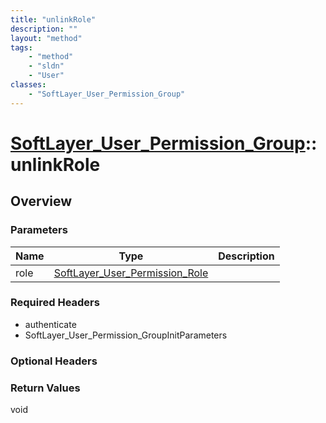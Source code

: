 ```yaml
---
title: "unlinkRole"
description: ""
layout: "method"
tags:
    - "method"
    - "sldn"
    - "User"
classes:
    - "SoftLayer_User_Permission_Group"
---
```

# [SoftLayer_User_Permission_Group](/reference/services/SoftLayer_User_Permission_Group)::unlinkRole




## Overview 


### Parameters 
|Name | Type | Description |
| --- | --- | --- |
|role| <a href='/reference/datatypes/SoftLayer_User_Permission_Role'>SoftLayer_User_Permission_Role </a>| |


### Required Headers
* authenticate
* SoftLayer_User_Permission_GroupInitParameters

### Optional Headers

### Return Values
void

